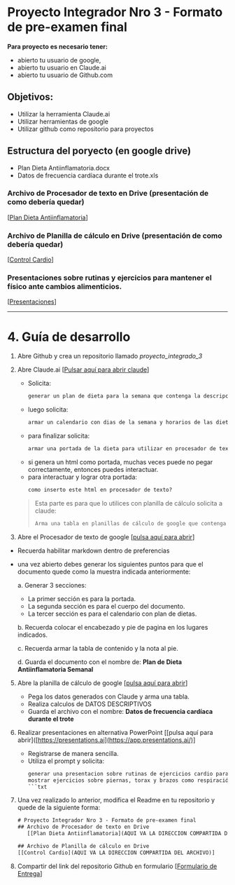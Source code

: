 # Proyecto Integrador Nro 3 - Formato de pre-examen final
**Para proyecto es necesario tener:**
* abierto tu usuario de google,
* abierto tu usuario en Claude.ai
* abierto tu usuario de Github.com


## Objetivos:
- Utilizar la herramienta Claude.ai
- Utilizar herramientas de google
- Utilizar github como repositorio para proyectos

## Estructura del poryecto (en google drive)
- Plan Dieta Antiinflamatoria.docx
- Datos de frecuencia cardíaca durante el trote.xls
  
### Archivo de Procesador de texto en Drive (presentación de como debería quedar)
[[Plan Dieta Antiinflamatoria](https://docs.google.com/document/d/1_X_JKExKltDC3xdipI_IypK0VHmSb-Khjy9LO3C8JOI/edit?usp=sharing)]

### Archivo de Planilla de cálculo en Drive (presentación de como debería quedar)
[[Control Cardio](https://docs.google.com/spreadsheets/d/1p5JAK6y49PDNff501R6WwR_6CnIJ27WFwF1ZOAEKWa0/edit?usp=sharing)]

### Presentaciones sobre rutinas y ejercicios para mantener el físico ante cambios alimenticios.
[[Presentaciones](https://app.presentations.ai/view/tpe1fm)]

---

# 4. Guía de desarrollo
1. Abre Github y crea un repositorio llamado *proyecto_integrado_3*
2. Abre Claude.ai [[Pulsar aquí para abrir claude](https:claude.ai)]
   >
   * Solicita:
     ```txt
     generar un plan de dieta para la semana que contenga la descripcion del plato, un calendario semanal, sea balanceado a nivel semanal para reducir la inflamacion corporal por el estres, nivel de acohol y la dieta extrema en carbohidratos.
     ```
   * luego solicita:
     ```txt
     armar un calendario con dias de la semana y horarios de las dietas
     ```
   * para finalizar solicita:
     ```txt
     armar una portada de la dieta para utilizar en procesador de texto de google
     ```
   * si genera un html como portada, muchas veces puede no pegar correctamente, entonces puedes interactuar.
   * para interactuar y lograr otra portada:
     ```txt
     como inserto este html en procesador de texto?
     ```
    >
    > Esta parte es para que lo utilices con planilla de cálculo
    > solicita a claude:
    > ```txt
    > Arma una tabla en planillas de cálculo de google que contenga el pulsos y latidos de corazón simulando un adulto de 40 años trotando desde hace 3 minutos y medidos cada 5 segundos.
    > ```
    >

   
  4. Abre el Procesador de texto de google [[pulsa aquí para abrir](https://docs.google.com/document/u/0/)]
   * Recuerda habilitar markdown dentro de preferencias 
   * una vez abierto debes generar los siguientes puntos para que el documento quede como la muestra indicada anteriormente:
     
     a. Generar 3 secciones:
     - La primer sección es para la portada.
     - La segunda sección es para el cuerpo del documento.
     - La tercer sección es para el calendario con plan de dietas.
     
     b. Recuerda colocar el encabezado y pie de pagina en los lugares indicados.

     c. Recuerda armar la tabla de contenido y la nota al pie.

     d. Guarda el documento con el nombre de: **Plan de Dieta Antiinflamatoria Semanal**

   5. Abre la planilla de cálculo de google [[pulsa aquí para abrir](https://docs.google.com/spreadsheets/u/0/)]
      * Pega los datos generados con Claude y arma una tabla.
      * Realiza calculos de DATOS DESCRIPTIVOS
      * Guarda el archivo con el nombre: **Datos de frecuencia cardíaca durante el trote**

   6. Realizar presentaciones en alternativa PowerPoint [[pulsa aquí para abrir]([https://presentations.ai](https://app.presentations.ai/)]
      * Registrarse de manera sencilla.
      * Utiliza el prompt y solicita:
        ```txt
        generar una presentacion sobre rutinas de ejercicios cardio para adultos de 40 años a mas, que no supere las 10 diapositivas. El objetivo es 
        mostrar ejercicios sobre piernas, torax y brazos como respiración.
        ```txt
        
   6. Una vez realizado lo anterior, modifica el Readme en tu repositorio y quede de la siguiente forma:
      ```txt
      # Proyecto Integrador Nro 3 - Formato de pre-examen final
      ## Archivo de Procesador de texto en Drive
         [[Plan Dieta Antiinflamatoria](AQUI VA LA DIRECCION COMPARTIDA DEL ARCHIVO)]

      ## Archivo de Planilla de cálculo en Drive
      [[Control Cardio](AQUI VA LA DIRECCION COMPARTIDA DEL ARCHIVO)]
      ```
   7. Compartir del link del repositorio Github en formulario
     [[Formulario de Entrega](https://forms.gle/yUYKFXAUgXCgkVob9)]
